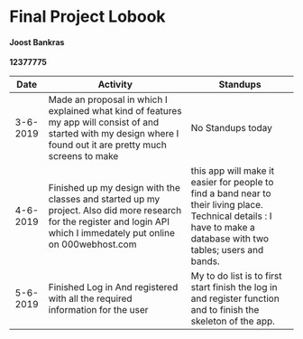# Final Project Lobook
#### Joost Bankras
__12377775__

| Date | Activity | Standups |
|:-------------------------------------------:|------------------------------------------------------| ------------ |
|3-6-2019 | Made an proposal in which I explained what kind of features my app will consist of and started with my design where I found out it are pretty much screens to make | No Standups today|
|4-6-2019 | Finished up my design with the classes and started up my project. Also did more research for the register and login API which I immedately put online on 000webhost.com | this app will make it easier for people to find a band near to their living place. Technical details : I have to make a database with two tables; users and bands. |
|5-6-2019| Finished Log in And registered with all the required information for the user| My to do list is to first start finish the log in and register function and to finish the skeleton of the app. |
